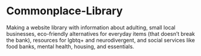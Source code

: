 # Commonplace-Library
Making a website library with information about adulting, small local businesses, eco-friendly alternatives for everyday items (that doesn’t break the bank), resources for lgbtq+ and neurodivergent, and social services like food banks, mental health, housing, and essentials.
